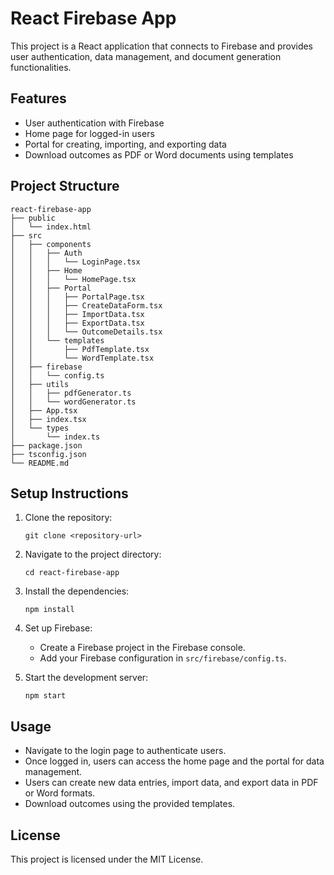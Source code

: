 # React Firebase App

This project is a React application that connects to Firebase and provides user authentication, data management, and document generation functionalities. 

## Features

- User authentication with Firebase
- Home page for logged-in users
- Portal for creating, importing, and exporting data
- Download outcomes as PDF or Word documents using templates

## Project Structure

```
react-firebase-app
├── public
│   └── index.html
├── src
│   ├── components
│   │   ├── Auth
│   │   │   └── LoginPage.tsx
│   │   ├── Home
│   │   │   └── HomePage.tsx
│   │   ├── Portal
│   │   │   ├── PortalPage.tsx
│   │   │   ├── CreateDataForm.tsx
│   │   │   ├── ImportData.tsx
│   │   │   ├── ExportData.tsx
│   │   │   └── OutcomeDetails.tsx
│   │   └── templates
│   │       ├── PdfTemplate.tsx
│   │       └── WordTemplate.tsx
│   ├── firebase
│   │   └── config.ts
│   ├── utils
│   │   ├── pdfGenerator.ts
│   │   └── wordGenerator.ts
│   ├── App.tsx
│   ├── index.tsx
│   └── types
│       └── index.ts
├── package.json
├── tsconfig.json
└── README.md
```

## Setup Instructions

1. Clone the repository:
   ```
   git clone <repository-url>
   ```

2. Navigate to the project directory:
   ```
   cd react-firebase-app
   ```

3. Install the dependencies:
   ```
   npm install
   ```

4. Set up Firebase:
   - Create a Firebase project in the Firebase console.
   - Add your Firebase configuration in `src/firebase/config.ts`.

5. Start the development server:
   ```
   npm start
   ```

## Usage

- Navigate to the login page to authenticate users.
- Once logged in, users can access the home page and the portal for data management.
- Users can create new data entries, import data, and export data in PDF or Word formats.
- Download outcomes using the provided templates.

## License

This project is licensed under the MIT License.